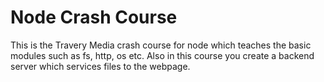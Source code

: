 # Node Crash Course

This is the Travery Media crash course for node which teaches the basic modules such as fs, http, os etc.
Also in this course you create a backend server which services files to the webpage. 
